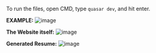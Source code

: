 To run the files, open CMD, type `quasar dev`, and hit enter.

**EXAMPLE:**
![image](https://github.com/anferlleesugay/resume-generator/assets/85755898/8e6d589d-f057-4fde-9a64-9034748c45ca)

**The Website itself:**
![image](https://github.com/anferlleesugay/resume-generator/assets/85755898/bdf7e07f-644b-47c2-abfb-24e4b50a352b)

**Generated Resume:**
![image](https://github.com/anferlleesugay/resume-generator/assets/85755898/4f3fd4bf-4c7f-42ba-b2dc-8b1b7d033642)
